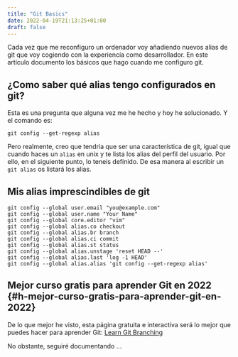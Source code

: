 ```yaml
---
title: "Git Basics"
date: 2022-04-19T21:13:25+01:00
draft: false
---
```

Cada vez que me reconfiguro un ordenador voy añadiendo nuevos alias de git que voy cogiendo con la experiencía como desarrollador. En este artículo documento los básicos que hago cuando me configuro git. 

## ¿Como saber qué alias tengo configurados en git?
Esta es una pregunta que alguna vez me he hecho y hoy he solucionado. Y el comando es:

`git config --get-regexp alias`

Pero realmente, creo que tendria que ser una característica de git, igual que cuando haces un `alias` en unix y te lista los alias del perfil del usuario. Por ello, en el siguiente punto, lo teneis definido.
De esa manera al escribir un `git alias` os listará los alias.

## Mis alias imprescindibles de git

```
git config --global user.email "you@example.com"
git config --global user.name "Your Name"
git config --global core.editor "vim"
git config --global alias.co checkout
git config --global alias.br branch
git config --global alias.ci commit
git config --global alias.st status
git config --global alias.unstage 'reset HEAD --'
git config --global alias.last 'log -1 HEAD'
git config --global alias.alias 'git config --get-regexp alias'
```

## Mejor curso gratis para aprender Git en 2022 {#h-mejor-curso-gratis-para-aprender-git-en-2022}

De lo que mejor he visto, esta página gratuita e interactiva será lo mejor que puedes hacer para aprender Git: <a href="https://learngitbranching.js.org/" target="_blank" rel="noreferrer noopener">Learn Git Branching</a>

No obstante, seguiré documentando ...